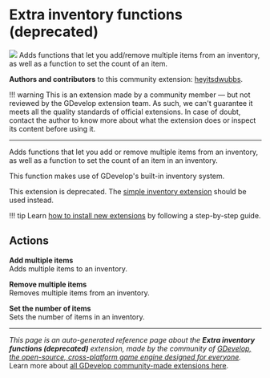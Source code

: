 # Extra inventory functions (deprecated)

<img src="https://resources.gdevelop-app.com/assets/Icons/Line Hero Pack/Master/SVG/Education and Learning/Education and Learning_education_school_bag_backpack.svg" class="extension-icon"></img>
Adds functions that let you add/remove multiple items from an inventory, as well as a function to set the count of an item.

**Authors and contributors** to this community extension: [heyitsdwubbs](https://gd.games/heyitsdwubbs).

!!! warning
    This is an extension made by a community member — but not reviewed
    by the GDevelop extension team. As such, we can't guarantee it
    meets all the quality standards of official extensions. In case of
    doubt, contact the author to know more about what the extension
    does or inspect its content before using it.

---

Adds functions that let you add or remove multiple items from an inventory, as well as a function to set the count of an item in an inventory.

This function makes use of GDevelop's built-in inventory system.

This extension is deprecated. The [simple inventory extension](https://wiki.gdevelop.io/gdevelop5/extensions/inventories) should be used instead.

!!! tip
    Learn [how to install new extensions](/gdevelop5/extensions/search) by following a step-by-step guide.

## Actions

**Add multiple items**  
Adds multiple items to an inventory.

**Remove multiple items**  
Removes multiple items from an inventory.

**Set the number of items**  
Sets the number of items in an inventory.




---

*This page is an auto-generated reference page about the **Extra inventory functions (deprecated)** extension, made by the community of [GDevelop, the open-source, cross-platform game engine designed for everyone](https://gdevelop.io/).* Learn more about [all GDevelop community-made extensions here](/gdevelop5/extensions).